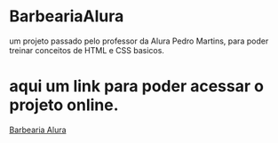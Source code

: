 # BarbeariaAlura
um projeto passado pelo professor da Alura Pedro Martins, para poder treinar conceitos de HTML e CSS basicos.

# aqui um link para poder acessar o projeto online.
<div>
  <a href="barbearia-alura-kappa-amber.vercel.app" alt="link para o site">Barbearia Alura</a>
</div>
